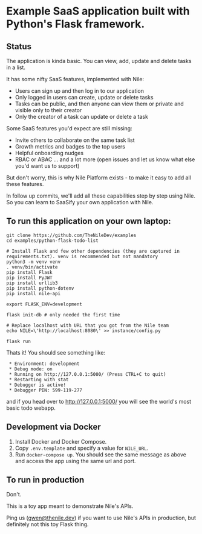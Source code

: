 # Example SaaS application built with Python's Flask framework.

## Status
The application is kinda basic. You can view, add, update and delete tasks in a list.

It has some nifty SaaS features, implemented with Nile:
* Users can sign up and then log in to our application
* Only logged in users can create, update or delete tasks
* Tasks can be public, and then anyone can view them or private and visible only to their creator
* Only the creator of a task can update or delete a task

Some SaaS features you'd expect are still missing:

* Invite others to collaborate on the same task list
* Growth metrics and badges to the top users
* Helpful onboarding nudges
* RBAC or ABAC
... and a lot more (open issues and let us know what else you'd want us to support)

But don't worry, this is why Nile Platform exists - to make it easy to add all these features. 

In follow up commits, we'll add all these capabilities step by step using Nile.
So you can learn to SaaSify your own application with Nile.

## To run this application on your own laptop:
```
git clone https://github.com/TheNileDev/examples
cd examples/python-flask-todo-list

# Install Flask and few other dependencies (they are captured in requirements.txt). venv is recommended but not mandatory
python3 -m venv venv
. venv/bin/activate 
pip install Flask
pip install PyJWT
pip install urllib3
pip install python-dotenv
pip install nile-api

export FLASK_ENV=development

flask init-db # only needed the first time

# Replace localhost with URL that you got from the Nile team
echo NILE=\'http://localhost:8080\' >> instance/config.py

flask run
```

Thats it! You should see something like:

```
 * Environment: development
 * Debug mode: on
 * Running on http://127.0.0.1:5000/ (Press CTRL+C to quit)
 * Restarting with stat
 * Debugger is active!
 * Debugger PIN: 599-119-277
```

and if you head over to http://127.0.0.1:5000/ you will see the world's most basic todo webapp. 

## Development via Docker
1. Install Docker and Docker Compose.
2. Copy `.env.template` and specify a value for `NILE_URL`.
3. Run `docker-compose up`. You should see the same message as above and access the app using the same url and port.

## To run in production
Don't. 

This is a toy app meant to demonstrate Nile's APIs. 

Ping us (gwen@thenile.dev) if you want to use Nile's APIs in production, but definitely not this toy Flask thing. 
